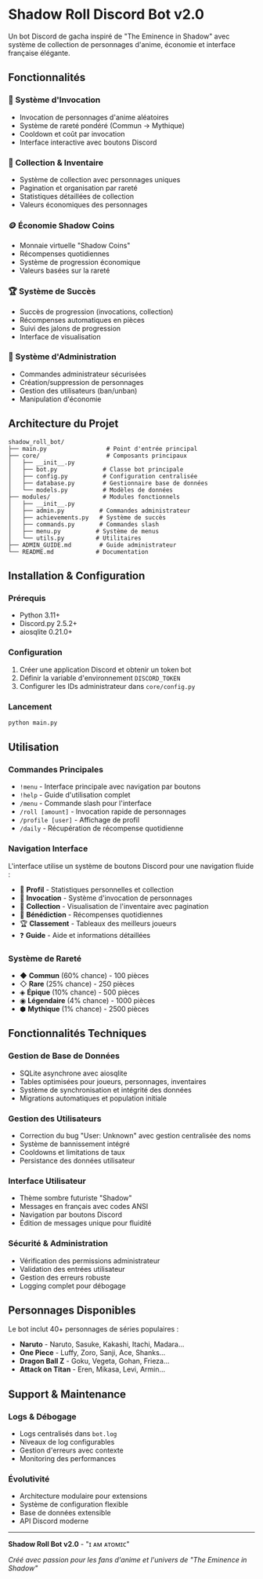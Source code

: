 # Shadow Roll Discord Bot v2.0

Un bot Discord de gacha inspiré de "The Eminence in Shadow" avec système de collection de personnages d'anime, économie et interface française élégante.

## Fonctionnalités

### 🎲 Système d'Invocation
- Invocation de personnages d'anime aléatoires
- Système de rareté pondéré (Commun → Mythique)
- Cooldown et coût par invocation
- Interface interactive avec boutons Discord

### 🎒 Collection & Inventaire
- Système de collection avec personnages uniques
- Pagination et organisation par rareté
- Statistiques détaillées de collection
- Valeurs économiques des personnages

### 🪙 Économie Shadow Coins
- Monnaie virtuelle "Shadow Coins"
- Récompenses quotidiennes
- Système de progression économique
- Valeurs basées sur la rareté

### 🏆 Système de Succès
- Succès de progression (invocations, collection)
- Récompenses automatiques en pièces
- Suivi des jalons de progression
- Interface de visualisation

### 👑 Système d'Administration
- Commandes administrateur sécurisées
- Création/suppression de personnages
- Gestion des utilisateurs (ban/unban)
- Manipulation d'économie

## Architecture du Projet

```
shadow_roll_bot/
├── main.py                 # Point d'entrée principal
├── core/                   # Composants principaux
│   ├── __init__.py
│   ├── bot.py             # Classe bot principale
│   ├── config.py          # Configuration centralisée
│   ├── database.py        # Gestionnaire base de données
│   └── models.py          # Modèles de données
├── modules/               # Modules fonctionnels
│   ├── __init__.py
│   ├── admin.py          # Commandes administrateur
│   ├── achievements.py   # Système de succès
│   ├── commands.py       # Commandes slash
│   ├── menu.py          # Système de menus
│   └── utils.py         # Utilitaires
├── ADMIN_GUIDE.md        # Guide administrateur
└── README.md            # Documentation
```

## Installation & Configuration

### Prérequis
- Python 3.11+
- Discord.py 2.5.2+
- aiosqlite 0.21.0+

### Configuration
1. Créer une application Discord et obtenir un token bot
2. Définir la variable d'environnement `DISCORD_TOKEN`
3. Configurer les IDs administrateur dans `core/config.py`

### Lancement
```bash
python main.py
```

## Utilisation

### Commandes Principales
- `!menu` - Interface principale avec navigation par boutons
- `!help` - Guide d'utilisation complet
- `/menu` - Commande slash pour l'interface
- `/roll [amount]` - Invocation rapide de personnages
- `/profile [user]` - Affichage de profil
- `/daily` - Récupération de récompense quotidienne

### Navigation Interface
L'interface utilise un système de boutons Discord pour une navigation fluide :
- 👤 **Profil** - Statistiques personnelles et collection
- 🎲 **Invocation** - Système d'invocation de personnages
- 🎒 **Collection** - Visualisation de l'inventaire avec pagination
- 🎁 **Bénédiction** - Récompenses quotidiennes
- 🏆 **Classement** - Tableaux des meilleurs joueurs
- ❓ **Guide** - Aide et informations détaillées

### Système de Rareté
- ◆ **Commun** (60% chance) - 100 pièces
- ◇ **Rare** (25% chance) - 250 pièces
- ◈ **Épique** (10% chance) - 500 pièces
- ◉ **Légendaire** (4% chance) - 1000 pièces
- ⬢ **Mythique** (1% chance) - 2500 pièces

## Fonctionnalités Techniques

### Gestion de Base de Données
- SQLite asynchrone avec aiosqlite
- Tables optimisées pour joueurs, personnages, inventaires
- Système de synchronisation et intégrité des données
- Migrations automatiques et population initiale

### Gestion des Utilisateurs
- Correction du bug "User: Unknown" avec gestion centralisée des noms
- Système de bannissement intégré
- Cooldowns et limitations de taux
- Persistance des données utilisateur

### Interface Utilisateur
- Thème sombre futuriste "Shadow"
- Messages en français avec codes ANSI
- Navigation par boutons Discord
- Édition de messages unique pour fluidité

### Sécurité & Administration
- Vérification des permissions administrateur
- Validation des entrées utilisateur
- Gestion des erreurs robuste
- Logging complet pour débogage

## Personnages Disponibles

Le bot inclut 40+ personnages de séries populaires :
- **Naruto** - Naruto, Sasuke, Kakashi, Itachi, Madara...
- **One Piece** - Luffy, Zoro, Sanji, Ace, Shanks...
- **Dragon Ball Z** - Goku, Vegeta, Gohan, Frieza...
- **Attack on Titan** - Eren, Mikasa, Levi, Armin...

## Support & Maintenance

### Logs & Débogage
- Logs centralisés dans `bot.log`
- Niveaux de log configurables
- Gestion d'erreurs avec contexte
- Monitoring des performances

### Évolutivité
- Architecture modulaire pour extensions
- Système de configuration flexible
- Base de données extensible
- API Discord moderne

---

**Shadow Roll Bot v2.0** - "ɪ ᴀᴍ ᴀᴛᴏᴍɪᴄ"

*Créé avec passion pour les fans d'anime et l'univers de "The Eminence in Shadow"*
